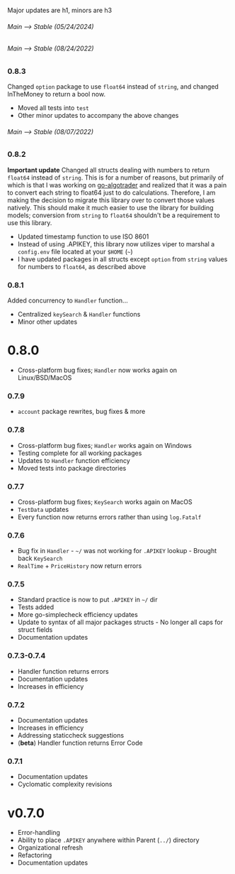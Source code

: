 Major updates are h1, minors are h3

###### Main --> Stable (05/24/2024)
###### Main --> Stable (08/24/2022)

### 0.8.3

Changed `option` package to use `float64` instead of `string`, and changed InTheMoney to return a bool now.
- Moved all tests into `test`
- Other minor updates to accompany the above changes

###### Main --> Stable (08/07/2022)

### 0.8.2

**Important update**
Changed all structs dealing with numbers to return `float64` instead of `string`. This is for a number of reasons, but primarily of which is that I was working on [go-algotrader](https://github.com/samjtro/go-algotrader) and realized that it was a pain to convert each string to float64 just to do calculations. Therefore, I am making the decision to migrate this library over to convert those values natively. This should make it much easier to use the library for building models; conversion from `string` to `float64` shouldn't be a requirement to use this library.
- Updated timestamp function to use ISO 8601
- Instead of using .APIKEY, this library now utilizes viper to marshal a `config.env` file located at your `$HOME` (`~`)
- I have updated packages in all structs except `option` from `string` values for numbers to `float64`, as described above

### 0.8.1

Added concurrency to `Handler` function... 
- Centralized `keySearch` & `Handler` functions 
- Minor other updates

# 0.8.0

- Cross-platform bug fixes; `Handler` now works again on Linux/BSD/MacOS

### 0.7.9

- `account` package rewrites, bug fixes & more

### 0.7.8

- Cross-platform bug fixes; `Handler` works again on Windows
- Testing complete for all working packages
- Updates to `Handler` function efficiency
- Moved tests into package directories

### 0.7.7

- Cross-platform bug fixes; `KeySearch` works again on MacOS
- `TestData` updates
- Every function now returns errors rather than using `log.Fatalf`

### 0.7.6

- Bug fix in `Handler` - `~/` was not working for `.APIKEY` lookup - Brought back `KeySearch`
- `RealTime` + `PriceHistory` now return errors

### 0.7.5

- Standard practice is now to put `.APIKEY` in `~/` dir
- Tests added
- More go-simplecheck efficiency updates
- Update to syntax of all major packages structs - No longer all caps for struct fields
- Documentation updates

### 0.7.3-0.7.4

- Handler function returns errors
- Documentation updates
- Increases in efficiency

### 0.7.2

- Documentation updates
- Increases in efficiency
- Addressing staticcheck suggestions
- (**beta**) Handler function returns Error Code

### 0.7.1

- Documentation updates
- Cyclomatic complexity revisions

# v0.7.0

- Error-handling
- Ability to place `.APIKEY` anywhere within Parent (`../`) directory
- Organizational refresh
- Refactoring
- Documentation updates
